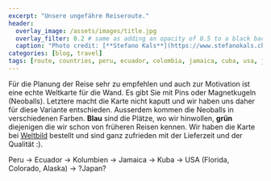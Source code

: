 ```yaml
---
excerpt: "Unsere ungefähre Reiseroute."
header:
  overlay_image: /assets/images/title.jpg
  overlay_filter: 0.2 # same as adding an opacity of 0.5 to a black background
  caption: "Photo credit: [**Stefano Kals**](https://www.stefanokals.ch)"
categories: [blog, travel]
tags: [route, countries, peru, ecuador, colombia, jamaica, cuba, usa, japan]
---
```



Für die Planung der Reise sehr zu empfehlen und auch zur Motivation ist eine echte Weltkarte für die Wand.
Es gibt Sie mit Pins oder Magnetkugeln (Neoballs). Letztere macht die Karte nicht kaputt und wir haben uns daher für diese Variante entschieden.
Ausserdem kommen die Neoballs in verschiedenen Farben. **Blau** sind die Plätze, wo wir hinwollen, **grün** diejenigen die wir schon von früheren Reisen
kennen. Wir haben die Karte bei [Weltbild](https://www.weltbild.ch/artikel/buch/places-of-my-life-poster-weltkarte-foliert-und-beleistet_19980404-1) bestellt
und sind ganz zufrieden mit der Lieferzeit und der Qualität :).

Peru -> Ecuador -> Kolumbien -> Jamaica -> Kuba -> USA (Florida, Colorado, Alaska) -> ?Japan?